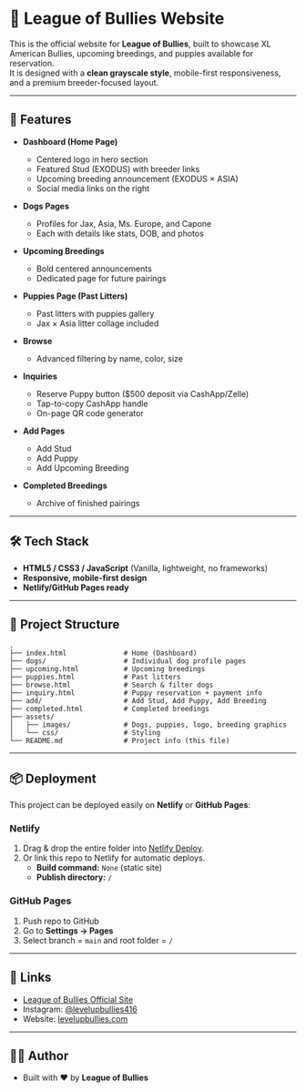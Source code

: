 # 🐾 League of Bullies Website

This is the official website for **League of Bullies**, built to showcase XL American Bullies, upcoming breedings, and puppies available for reservation.  
It is designed with a **clean grayscale style**, mobile-first responsiveness, and a premium breeder-focused layout.

---

## 🚀 Features

- **Dashboard (Home Page)**
  - Centered logo in hero section
  - Featured Stud (EXODUS) with breeder links
  - Upcoming breeding announcement (EXODUS × ASIA)
  - Social media links on the right

- **Dogs Pages**
  - Profiles for Jax, Asia, Ms. Europe, and Capone  
  - Each with details like stats, DOB, and photos  

- **Upcoming Breedings**
  - Bold centered announcements  
  - Dedicated page for future pairings  

- **Puppies Page (Past Litters)**
  - Past litters with puppies gallery  
  - Jax × Asia litter collage included  

- **Browse**
  - Advanced filtering by name, color, size  

- **Inquiries**
  - Reserve Puppy button ($500 deposit via CashApp/Zelle)  
  - Tap-to-copy CashApp handle  
  - On-page QR code generator  

- **Add Pages**
  - Add Stud  
  - Add Puppy  
  - Add Upcoming Breeding  

- **Completed Breedings**
  - Archive of finished pairings  

---

## 🛠️ Tech Stack

- **HTML5 / CSS3 / JavaScript** (Vanilla, lightweight, no frameworks)
- **Responsive, mobile-first design**
- **Netlify/GitHub Pages ready**

---

## 📂 Project Structure

```
.
├── index.html              # Home (Dashboard)
├── dogs/                   # Individual dog profile pages
├── upcoming.html           # Upcoming breedings
├── puppies.html            # Past litters
├── browse.html             # Search & filter dogs
├── inquiry.html            # Puppy reservation + payment info
├── add/                    # Add Stud, Add Puppy, Add Breeding
├── completed.html          # Completed breedings
├── assets/
│   ├── images/             # Dogs, puppies, logo, breeding graphics
│   └── css/                # Styling
└── README.md               # Project info (this file)
```

---

## 📦 Deployment

This project can be deployed easily on **Netlify** or **GitHub Pages**:

### Netlify
1. Drag & drop the entire folder into [Netlify Deploy](https://app.netlify.com/drop).
2. Or link this repo to Netlify for automatic deploys.  
   - **Build command:** `None` (static site)  
   - **Publish directory:** `/`  

### GitHub Pages
1. Push repo to GitHub  
2. Go to **Settings → Pages**  
3. Select branch = `main` and root folder = `/`  

---

## 🔗 Links

- [League of Bullies Official Site](https://leagueofbullies.us)  
- Instagram: [@levelupbullies416](https://instagram.com/levelupbullies416)  
- Website: [levelupbullies.com](https://levelupbullies.com)  

---

## 👨‍💻 Author

- Built with ❤️ by **League of Bullies**

